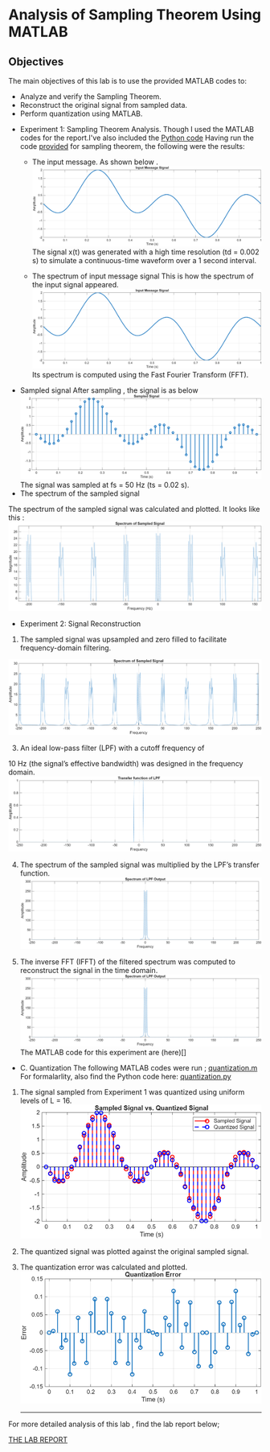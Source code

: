 # Analysis of Sampling Theorem Using MATLAB

## Objectives

The main objectives of this lab is to use the provided MATLAB codes to:

- Analyze and verify the Sampling Theorem.
- Reconstruct the original signal from sampled
 data.
- Perform quantization using MATLAB.

* Experiment 1: Sampling Theorem
 Analysis.
Though I used the MATLAB codes for the report.I've also included the [Python code](https://github.com/plochoidysis-ojwege/Digital-communication-Labs/blob/main/Lab%201%20-%20Analysis%20of%20Sampling%20Theorem%20Using%20MATLAB/src/Python%20codes/Sampling%20and%20%20Reconstruction.py) 
Having run the code [provided](https://github.com/plochoidysis-ojwege/Digital-communication-Labs/blob/main/Lab%201%20-%20Analysis%20of%20Sampling%20Theorem%20Using%20MATLAB/src/MATLAB%20codes/Experiment%20one%20-sampling%20theorem%20analysis/1.%20Sampling%20theorem%20analysis.m) for sampling theorem, the following were the results:
  * The input message.
    As shown below .
    ![Input message](https://github.com/plochoidysis-ojwege/Digital-communication-Labs/blob/main/Lab%201%20-%20Analysis%20of%20Sampling%20Theorem%20Using%20MATLAB/Figures/1.%20Sampling%20theory/fig%201.png)
 The signal x(t) was generated with a high time resolution (td = 0.002 s) to simulate a continuous-time waveform over a 1 second interval.
    
   * The spectrum of input message signal
This is how the spectrum of the input signal appeared.
![The spectrum](https://github.com/plochoidysis-ojwege/Digital-communication-Labs/blob/main/Lab%201%20-%20Analysis%20of%20Sampling%20Theorem%20Using%20MATLAB/Figures/1.%20Sampling%20theory/fig%201.png)
 Its spectrum is computed using the Fast Fourier Transform (FFT).
* Sampled signal
  After sampling , the signal is as below
  ![Sampled signal](https://github.com/plochoidysis-ojwege/Digital-communication-Labs/blob/main/Lab%201%20-%20Analysis%20of%20Sampling%20Theorem%20Using%20MATLAB/Figures/1.%20Sampling%20theory/fig%203.png)
 The signal was sampled at fs = 50 Hz (ts = 0.02 s).
* The spectrum of the sampled signal
  
 The spectrum of the sampled signal was calculated and
 plotted.
 It looks like this :
 ![spectrum of the sampled signal](https://github.com/plochoidysis-ojwege/Digital-communication-Labs/blob/main/Lab%201%20-%20Analysis%20of%20Sampling%20Theorem%20Using%20MATLAB/Figures/1.%20Sampling%20theory/fig%204.png)


* Experiment 2: Signal Reconstruction
 1) The sampled signal was upsampled and zero filled to
 facilitate frequency-domain filtering.

![Spectrum of the sampled signal](https://github.com/plochoidysis-ojwege/Digital-communication-Labs/blob/main/Lab%201%20-%20Analysis%20of%20Sampling%20Theorem%20Using%20MATLAB/Figures/2.%20Reconstruction/fig%201.2.png)

 3) An ideal low-pass filter (LPF) with a cutoff frequency of
    
 10 Hz (the signal’s effective bandwidth) was designed
 in the frequency domain.
 ![Transfer fn of lpf](https://github.com/plochoidysis-ojwege/Digital-communication-Labs/blob/main/Lab%201%20-%20Analysis%20of%20Sampling%20Theorem%20Using%20MATLAB/Figures/2.%20Reconstruction/fig%202.2.png)
 
 4) The spectrum of the sampled signal was multiplied by
 the LPF’s transfer function.
![spectrum of lpf](https://github.com/plochoidysis-ojwege/Digital-communication-Labs/blob/main/Lab%201%20-%20Analysis%20of%20Sampling%20Theorem%20Using%20MATLAB/Figures/2.%20Reconstruction/fig%203.2.png)

 6) The inverse FFT (IFFT) of the filtered spectrum was
 computed to reconstruct the signal in the time domain.
![original vs reconstructed](https://github.com/plochoidysis-ojwege/Digital-communication-Labs/blob/main/Lab%201%20-%20Analysis%20of%20Sampling%20Theorem%20Using%20MATLAB/Figures/2.%20Reconstruction/fig%203.2.png)
 The MATLAB code for this experiment are (here)[]
 
 *  C. Quantization
The following MATLAB codes were run ;
[quantization.m](https://github.com/plochoidysis-ojwege/Digital-communication-Labs/blob/main/Lab%201%20-%20Analysis%20of%20Sampling%20Theorem%20Using%20MATLAB/src/MATLAB%20codes/Quantization/Quantization.m)
For formalarlity, also find the Python code here:
[quantization.py](https://github.com/plochoidysis-ojwege/Digital-communication-Labs/blob/main/Lab%201%20-%20Analysis%20of%20Sampling%20Theorem%20Using%20MATLAB/src/Python%20codes/Quantization.py)
 1) The signal sampled from Experiment 1 was quantized
 using uniform levels of L = 16.
![sampled vs quant](https://github.com/plochoidysis-ojwege/Digital-communication-Labs/blob/main/Lab%201%20-%20Analysis%20of%20Sampling%20Theorem%20Using%20MATLAB/Figures/3.%20Quantization/fig%201.3.png)
 2) The quantized signal was plotted against the original
 sampled signal.
 3) The quantization error was calculated and plotted.
    ![quant error](https://github.com/plochoidysis-ojwege/Digital-communication-Labs/blob/main/Lab%201%20-%20Analysis%20of%20Sampling%20Theorem%20Using%20MATLAB/Figures/3.%20Quantization/fig%202.3.png)

    ---
For more detailed analysis of this lab , find the lab report below;

 [THE LAB REPORT](https://github.com/plochoidysis-ojwege/Digital-communication-Labs/blob/main/Lab%201%20-%20Analysis%20of%20Sampling%20Theorem%20Using%20MATLAB/Report/Lab%201%20report.pdf)
